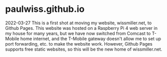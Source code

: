 # paulwiss.github.io
2022-03-27
This is a first shot at moving my website, wissmiller.net, to Github Pages.
This website was hosted on a Raspberry Pi 4 web server in my house for many years, 
but we have now switched from Comcast to T-Mobile home internet, and the T-Mobile
gateway doesn't allow me to set up port forwarding, etc. to make the website work.
However, Github Pages supports free static websites, so this will be the new home
of wissmiller.net.
